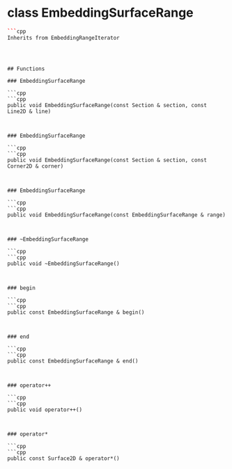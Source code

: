 # class EmbeddingSurfaceRange


```cpp
```cpp
Inherits from EmbeddingRangeIterator
```
```



## Functions

### EmbeddingSurfaceRange

```cpp
```cpp
public void EmbeddingSurfaceRange(const Section & section, const Line2D & line)
```
```


### EmbeddingSurfaceRange

```cpp
```cpp
public void EmbeddingSurfaceRange(const Section & section, const Corner2D & corner)
```
```


### EmbeddingSurfaceRange

```cpp
```cpp
public void EmbeddingSurfaceRange(const EmbeddingSurfaceRange & range)
```
```


### ~EmbeddingSurfaceRange

```cpp
```cpp
public void ~EmbeddingSurfaceRange()
```
```


### begin

```cpp
```cpp
public const EmbeddingSurfaceRange & begin()
```
```


### end

```cpp
```cpp
public const EmbeddingSurfaceRange & end()
```
```


### operator++

```cpp
```cpp
public void operator++()
```
```


### operator*

```cpp
```cpp
public const Surface2D & operator*()
```
```




